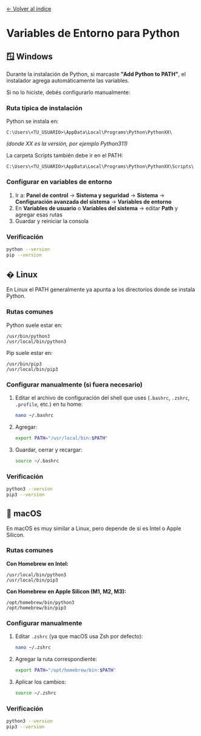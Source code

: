[← Volver al índice](README.md)

# Variables de Entorno para Python

## 🪟 Windows

Durante la instalación de Python, si marcaste **"Add Python to PATH"**, el instalador agrega automáticamente las variables.

Si no lo hiciste, debés configurarlo manualmente:

### Ruta típica de instalación

Python se instala en:
```
C:\Users\<TU_USUARIO>\AppData\Local\Programs\Python\PythonXX\
```
*(donde XX es la versión, por ejemplo Python311)*

La carpeta Scripts también debe ir en el PATH:
```
C:\Users\<TU_USUARIO>\AppData\Local\Programs\Python\PythonXX\Scripts\
```

### Configurar en variables de entorno

1. Ir a: **Panel de control** → **Sistema y seguridad** → **Sistema** → **Configuración avanzada del sistema** → **Variables de entorno**
2. En **Variables de usuario** o **Variables del sistema** → editar **Path** y agregar esas rutas
3. Guardar y reiniciar la consola

### Verificación

```bash
python --version
pip --version
```

## � Linux

En Linux el PATH generalmente ya apunta a los directorios donde se instala Python.

### Rutas comunes

Python suele estar en:
```
/usr/bin/python3
/usr/local/bin/python3
```

Pip suele estar en:
```
/usr/bin/pip3
/usr/local/bin/pip3
```

### Configurar manualmente (si fuera necesario)

1. Editar el archivo de configuración del shell que uses (`.bashrc`, `.zshrc`, `.profile`, etc.) en tu home:
   ```bash
   nano ~/.bashrc
   ```

2. Agregar:
   ```bash
   export PATH="/usr/local/bin:$PATH"
   ```

3. Guardar, cerrar y recargar:
   ```bash
   source ~/.bashrc
   ```

### Verificación

```bash
python3 --version
pip3 --version
```

## 🍎 macOS

En macOS es muy similar a Linux, pero depende de si es Intel o Apple Silicon.

### Rutas comunes

**Con Homebrew en Intel:**
```
/usr/local/bin/python3
/usr/local/bin/pip3
```

**Con Homebrew en Apple Silicon (M1, M2, M3):**
```
/opt/homebrew/bin/python3
/opt/homebrew/bin/pip3
```

### Configurar manualmente

1. Editar `.zshrc` (ya que macOS usa Zsh por defecto):
   ```bash
   nano ~/.zshrc
   ```

2. Agregar la ruta correspondiente:
   ```bash
   export PATH="/opt/homebrew/bin:$PATH"
   ```

3. Aplicar los cambios:
   ```bash
   source ~/.zshrc
   ```

### Verificación

```bash
python3 --version
pip3 --version
```